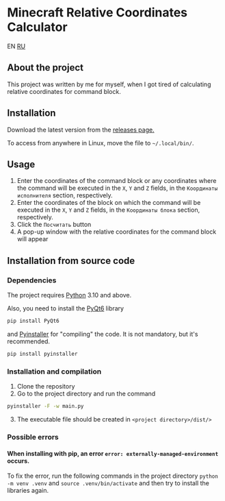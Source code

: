 # Minecraft Relative Coordinates Calculator
EN [RU](READMES/README-ru.md) 
## About the project
This project was written by me for myself, when I got tired of calculating relative coordinates for command block.

## Installation

Download the latest version from the [releases page.](https://github.com/OtlichnikTop/minecraft-relative-coordinates-calcualtor/releases)

To access from anywhere in Linux, move the file to `~/.local/bin/`.

## Usage
1. Enter the coordinates of the command block or any coordinates where the command will be executed in the `X`, `Y` and `Z` fields, in the `Координаты исполнителя` section, respectively.
2. Enter the coordinates of the block on which the command will be executed in the `X`, `Y` and `Z` fields, in the `Координаты блока` section, respectively.
3. Click the `Посчитать` button
4. A pop-up window with the relative coordinates for the command block will appear

## Installation from source code
### Dependencies
The project requires [Python](https://www.python.org/) 3.10 and above.

Also, you need to install the [PyQt6](https://pypi.org/project/PyQt6/) library
```bash
pip install PyQt6
```
and [Pyinstaller](https://pypi.org/project/pyinstaller/) for "compiling" the code. It is not mandatory, but it's recommended.
```bash
pip install pyinstaller
```
### Installation and compilation
1. Clone the repository
2. Go to the project directory and run the command
```bash
pyinstaller -F -w main.py
```
3. The executable file should be created in `<project directory>/dist/>`

### Possible errors
#### When installing with pip, an error `error: externally-managed-environment` occurs.
To fix the error, run the following commands in the project directory `python -m venv .venv` and `source .venv/bin/activate` and then try to install the libraries again.

